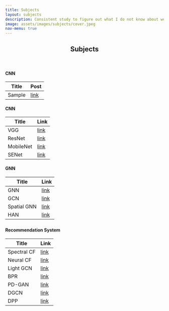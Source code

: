 ```yaml
---
title: Subjects
layout: subjects
description: Consistent study to figure out what I do not know about well"
image: assets/images/subjects/cover.jpeg
nav-menu: true
---
```


<!-- Main -->
<div id="main" class="alt"></div>

<section id="title">
    <div class="inner">
        <header class="'major">
            <h1>Subjects</h1>
        </header>
        <!-- Contents-->
<h4>CNN</h4>
        <div class="table-wrapper">
            <table>
                <thead>
                    <tr>
                        <th>Title</th>
                        <th>Post</th>
                    </tr>
                </thead>
                <tbody>
                    <tr>
                        <td>Sample</td>
                        <td><a href="">link</a></td>
                    </tr>
                </tbody>
            </table>
        </div>
        <h4>CNN</h4>
        <div class="table-wrapper">
            <table>
                <thead>
                    <tr>
                        <th>Title</th>
                        <th>Link</th>
                    </tr>
                </thead>
                <tbody>
                    <tr>
                        <td>VGG</td>
                        <td><a href="https://yejin109.github.io/cnn/01-vgg/">link</a></td>
                    </tr>
                    <tr>
                        <td>ResNet</td>
                        <td><a href="https://yejin109.github.io/cnn/02-resnet/">link</a></td>
                    </tr>
                    <tr>
                        <td>MobileNet</td>
                        <td><a href="https://yejin109.github.io/cnn/03-mobilenet/">link</a></td>
                    </tr>
                    <tr>
                        <td>SENet</td>
                        <td><a href="https://yejin109.github.io/cnn/04-senet/">link</a></td>
                    </tr>
                </tbody>
            </table>
        </div>
        <h4>GNN</h4>
        <div class="table-wrapper">
            <table>
                <thead>
                    <tr>
                        <th>Title</th>
                        <th>Link</th>
                    </tr>
                </thead>
                <tbody>
                    <tr>
                        <td>GNN</td>
                        <td><a href="https://yejin109.github.io/gnn/01-gnn/">link</a></td>
                    </tr>
                    <tr>
                        <td>GCN</td>
                        <td><a href="https://yejin109.github.io/gnn/02-gcn/">link</a></td>
                    </tr>
                    <tr>
                        <td>Spatial GNN</td>
                        <td><a href="https://yejin109.github.io/gnn/03-spatial-gnn/">link</a></td>
                    </tr>
                    <tr>
                        <td>HAN</td>
                        <td><a href="https://yejin109.github.io/gnn/04-han/">link</a></td>
                    </tr>
                </tbody>
                <tfoot>
                    <tr>
                        <td colspan="1"></td>
                        <td> </td>
                    </tr>
                </tfoot>
            </table>
        </div>
        <h4>Recommendation System</h4>
        <div class="table-wrapper">
            <table>
                <thead>
                    <tr>
                        <th>Title</th>
                        <th>Link</th>
                    </tr>
                </thead>
                <tbody>
                    <tr>
                        <td>Spectral CF</td>
                        <td><a href="https://yejin109.github.io/recommendation-system/Spectral-CF/">link</a></td>
                    </tr>
                    <tr>
                        <td>Neural CF</td>
                        <td><a href="https://yejin109.github.io/recommendation-system/NCF/">link</a></td>
                    </tr>
                    <tr>
                        <td>Light GCN</td>
                        <td><a href="https://yejin109.github.io/recommendation-system/LightGCN/">link</a></td>
                    </tr>
                    <tr>
                        <td>BPR</td>
                        <td><a href="https://yejin109.github.io/recommendation-system/BPR/">link</a></td>
                    </tr>
                    <tr>
                        <td>PD-GAN</td>
                        <td><a href="https://yejin109.github.io/recommendation-system/PDGAN/">link</a></td>
                    </tr>
                    <tr>
                        <td>DGCN</td>
                        <td><a href="https://yejin109.github.io/recommendation-system/DGCN/">link</a></td>
                    </tr>
                    <tr>
                        <td>DPP</td>
                        <td><a href="https://yejin109.github.io/recommendation-system/DPP/">link</a></td>
                    </tr>
                </tbody>
            </table>
        </div>
    </div>
</section>

